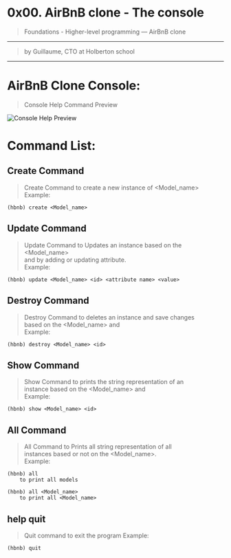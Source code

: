 
# 0x00. AirBnB clone - The console
 >Foundations - Higher-level programming ― AirBnB clone
---
 >by Guillaume, CTO at Holberton school
 ---

# AirBnB Clone Console:
>Console Help Command Preview

![Console Help Preview](https://pbs.twimg.com/media/ERJjj6PX0AE-qL_?format=jpg&name=large)

# Command List:
## Create Command
> Create Command to create a new instance of <Model_name>                
Example:
```
(hbnb) create <Model_name>    
```
## Update Command
>Update Command to Updates an instance based on the <Model_name>                
and <id> by adding or updating attribute.                
Example:
```
(hbnb) update <Model_name> <id> <attribute name> <value>
```
## Destroy Command
>Destroy Command to deletes an instance and save changes                
based on the <Model_name> and <id>                
Example:
```              
(hbnb) destroy <Model_name> <id>
```
## Show Command
>Show Command to prints the string representation of an                
instance based on the <Model_name> and <id>                
Example:     
```           
(hbnb) show <Model_name> <id>       
```                
## All Command
>All Command to Prints all string representation of all                
instances based or not on the <Model_name>.                
Example:
```           
(hbnb) all                
    to print all models
```
```                
(hbnb) all <Model_name>                
    to print all <Model_name> 
```
## help quit
> Quit command to exit the program
Example:
```
(hbnb) quit
```
